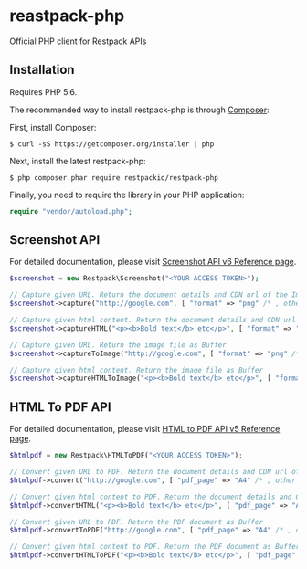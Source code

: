 # reastpack-php

Official PHP client for Restpack APIs

## Installation

Requires PHP 5.6.

The recommended way to install restpack-php is through [Composer](https://getcomposer.org):

First, install Composer:

```
$ curl -sS https://getcomposer.org/installer | php
```

Next, install the latest restpack-php:

```
$ php composer.phar require restpackio/restpack-php
```

Finally, you need to require the library in your PHP application:

```php
require "vendor/autoload.php";
```

## Screenshot API

For detailed documentation, please visit [Screenshot API v6 Reference page](https://restpack.io/screenshot/docs).

```php
$screenshot = new Restpack\Screenshot("<YOUR ACCESS TOKEN>");

// Capture given URL. Return the document details and CDN url of the Image
$screenshot->capture("http://google.com", [ "format" => "png" /* , other options */ ])

// Capture given html content. Return the document details and CDN url of the Image
$screenshot->captureHTML("<p><b>Bold text</b> etc</p>", [ "format" => "png" /* , other options */ ])

// Capture given URL. Return the image file as Buffer
$screenshot->captureToImage("http://google.com", [ "format" => "png" /* , other options */ ])

// Capture given html content. Return the image file as Buffer
$screenshot->captureHTMLToImage("<p><b>Bold text</b> etc</p>", [ "format" => "png" /* , other options */ ])
```

## HTML To PDF API

For detailed documentation, please visit [HTML to PDF API v5 Reference page](https://restpack.io/html2pdf/docs).
    
```php
$htmlpdf = new Restpack\HTMLToPDF("<YOUR ACCESS TOKEN>");

// Convert given URL to PDF. Return the document details and CDN url of PDF
$htmlpdf->convert("http://google.com", [ "pdf_page" => "A4" /* , other options */ ])

// Convert given html content to PDF. Return the document details and CDN url of PDF
$htmlpdf->convertHTML("<p><b>Bold text</b> etc</p>", [ "pdf_page" => "A4" /* , other options */ ])

// Convert given URL to PDF. Return the PDF document as Buffer
$htmlpdf->convertToPDF("http://google.com", [ "pdf_page" => "A4" /* , other options */ ])

// Convert given html content to PDF. Return the PDF document as Buffer
$htmlpdf->convertHTMLToPDF("<p><b>Bold text</b> etc</p>", [ "pdf_page" => "A4" /* , other options */ ])
```
